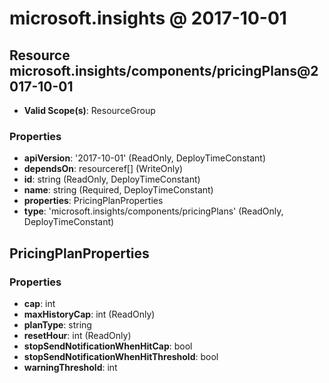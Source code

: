 # microsoft.insights @ 2017-10-01

## Resource microsoft.insights/components/pricingPlans@2017-10-01
* **Valid Scope(s)**: ResourceGroup
### Properties
* **apiVersion**: '2017-10-01' (ReadOnly, DeployTimeConstant)
* **dependsOn**: resourceref[] (WriteOnly)
* **id**: string (ReadOnly, DeployTimeConstant)
* **name**: string (Required, DeployTimeConstant)
* **properties**: PricingPlanProperties
* **type**: 'microsoft.insights/components/pricingPlans' (ReadOnly, DeployTimeConstant)

## PricingPlanProperties
### Properties
* **cap**: int
* **maxHistoryCap**: int (ReadOnly)
* **planType**: string
* **resetHour**: int (ReadOnly)
* **stopSendNotificationWhenHitCap**: bool
* **stopSendNotificationWhenHitThreshold**: bool
* **warningThreshold**: int

